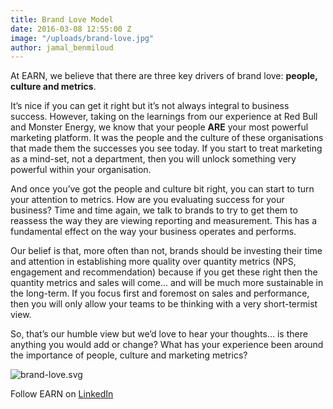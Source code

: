 ```yaml
---
title: Brand Love Model
date: 2016-03-08 12:55:00 Z
image: "/uploads/brand-love.jpg"
author: jamal_benmiloud
---
```


At EARN, we believe that there are three key drivers of brand love: **people, culture and metrics**. 

It’s nice if you can get it right but it’s not always integral to business success. However, taking on the learnings from our experience at Red Bull and Monster Energy, we know that your people **ARE** your most powerful marketing platform. It was the people and the culture of these organisations that made them the successes you see today. If you start to treat marketing as a mind-set, not a department, then you will unlock something very powerful within your organisation.

And once you’ve got the people and culture bit right, you can start to turn your attention to metrics. How are you evaluating success for your business? Time and time again, we talk to brands to try to get them to reassess the way they are viewing reporting and measurement. This has a fundamental effect on the way your business operates and performs.

Our belief is that, more often than not, brands should be investing their time and attention in establishing more quality over quantity metrics (NPS, engagement and recommendation) because if you get these right then the quantity metrics and sales will come... and will be much more sustainable in the long-term. If you focus first and foremost on sales and performance, then you will only allow your teams to be thinking with a very short-termist view.

So, that’s our humble view but we’d love to hear your thoughts… is there anything you would add or change? What has your experience been around the importance of people, culture and marketing metrics?

![brand-love.svg](/uploads/brand-love.svg)

Follow EARN on [LinkedIn](https://www.linkedin.com/company-beta/5114446)